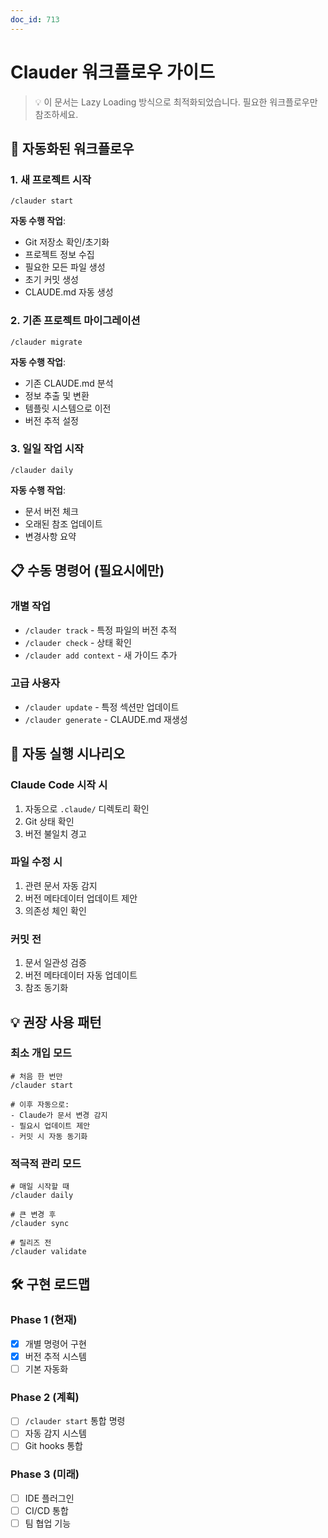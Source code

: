 ```yaml
---
doc_id: 713
---
```


# Clauder 워크플로우 가이드

> 💡 이 문서는 Lazy Loading 방식으로 최적화되었습니다.
> 필요한 워크플로우만 참조하세요.

## 🚀 자동화된 워크플로우

### 1. 새 프로젝트 시작
```
/clauder start
```
**자동 수행 작업**:
- Git 저장소 확인/초기화
- 프로젝트 정보 수집
- 필요한 모든 파일 생성
- 초기 커밋 생성
- CLAUDE.md 자동 생성

### 2. 기존 프로젝트 마이그레이션
```
/clauder migrate
```
**자동 수행 작업**:
- 기존 CLAUDE.md 분석
- 정보 추출 및 변환
- 템플릿 시스템으로 이전
- 버전 추적 설정

### 3. 일일 작업 시작
```
/clauder daily
```
**자동 수행 작업**:
- 문서 버전 체크
- 오래된 참조 업데이트
- 변경사항 요약

## 📋 수동 명령어 (필요시에만)

### 개별 작업
- `/clauder track` - 특정 파일의 버전 추적
- `/clauder check` - 상태 확인
- `/clauder add context` - 새 가이드 추가

### 고급 사용자
- `/clauder update` - 특정 섹션만 업데이트
- `/clauder generate` - CLAUDE.md 재생성

## 🔄 자동 실행 시나리오

### Claude Code 시작 시
1. 자동으로 `.claude/` 디렉토리 확인
2. Git 상태 확인
3. 버전 불일치 경고

### 파일 수정 시
1. 관련 문서 자동 감지
2. 버전 메타데이터 업데이트 제안
3. 의존성 체인 확인

### 커밋 전
1. 문서 일관성 검증
2. 버전 메타데이터 자동 업데이트
3. 참조 동기화

## 💡 권장 사용 패턴

### 최소 개입 모드
```
# 처음 한 번만
/clauder start

# 이후 자동으로:
- Claude가 문서 변경 감지
- 필요시 업데이트 제안
- 커밋 시 자동 동기화
```

### 적극적 관리 모드
```
# 매일 시작할 때
/clauder daily

# 큰 변경 후
/clauder sync

# 릴리즈 전
/clauder validate
```

## 🛠 구현 로드맵

### Phase 1 (현재)
- [x] 개별 명령어 구현
- [x] 버전 추적 시스템
- [ ] 기본 자동화

### Phase 2 (계획)
- [ ] `/clauder start` 통합 명령
- [ ] 자동 감지 시스템
- [ ] Git hooks 통합

### Phase 3 (미래)
- [ ] IDE 플러그인
- [ ] CI/CD 통합
- [ ] 팀 협업 기능